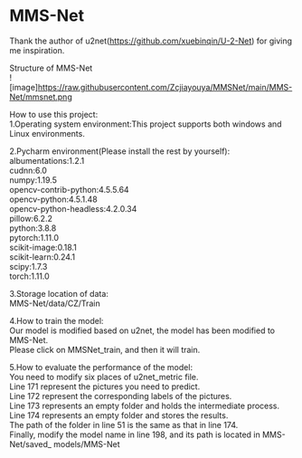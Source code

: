 # MMS-Net
Thank the author of u2net(https://github.com/xuebinqin/U-2-Net) for giving me inspiration.  

Structure of MMS-Net  
![image]https://raw.githubusercontent.com/Zcjiayouya/MMSNet/main/MMS-Net/mmsnet.png  

How to use this project:  
1.Operating system environment:This project supports both windows and Linux environments.  
  
2.Pycharm environment(Please install the rest by yourself):  
    albumentations:1.2.1  
    cudnn:6.0  
    numpy:1.19.5  
    opencv-contrib-python:4.5.5.64  
    opencv-python:4.5.1.48  
    opencv-python-headless:4.2.0.34  
    pillow:6.2.2  
    python:3.8.8  
    pytorch:1.11.0  
    scikit-image:0.18.1  
    scikit-learn:0.24.1  
    scipy:1.7.3  
    torch:1.11.0  
  
3.Storage location of data:  
    MMS-Net/data/CZ/Train  
  
4.How to train the model:  
    Our model is modified based on u2net, the model has been modified to MMS-Net.  
    Please click on MMSNet_train, and then it will train. 
  
5.How to evaluate the performance of the model:  
   You need to modify six places of u2net_metric file.  
      Line 171 represent the pictures you need to predict.  
      Line 172 represent the corresponding labels of the pictures.  
      Line 173 represents an empty folder and holds the intermediate process.  
      Line 174 represents an empty folder and stores the results.  
      The path of the folder in line 51 is the same as that in line 174.  
      Finally, modify the model name in line 198, and its path is located in MMS-Net/saved_ models/MMS-Net  
